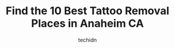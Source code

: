 ---
layout: ampstory
image: https://i0.wp.com/www.depkes.org/wp-content/uploads/2023/06/tattoo-removal-0-in-anaheim-ca-1685834962.png?resize=640,853
author: techidn
featured: false
description: Discover the impressive array of Tattoo Removal options in Anaheim CA, where you can find 10 of the largest Tattoo Removal establishments in the area. From renowned classics to hidden gems, 
title: Find the 10 Best Tattoo Removal Places in Anaheim CA
cover:
   title: Find the 10 Best Tattoo Removal Places in Anaheim CA
   subtitle: Rickpate
   background: https://www.depkes.org/wp-content/uploads/2023/06/tattoo-removal-0-in-anaheim-ca-1685834962.png

pages: 
 - layout: thirds
   top: <h1>#1 EngineerInk Tattoo & Body Piercing</h1>
   bottom: "<p>Service was great, super responsive with questions. Nick did helix and rook piercings for my friends, he was awesome - efficient and smooth  and quick with his work. Will</p>"
   background: https://www.depkes.org/wp-content/uploads/2023/06/tattoo-removal-1-in-anaheim-ca-1685834962.jpeg
   backgroundblur: true
 - layout: thirds
   top: <h1>#2 LaserAway</h1>
   bottom: "<p>I love the way these beautiful ladies make me feel every time I come here. They are extremely personable and genuine. I know that when I come in for my treatments I will </p>"
   background: https://www.depkes.org/wp-content/uploads/2023/06/tattoo-removal-2-in-anaheim-ca-1685834963.jpeg
   cta:
      link: https://www.depkes.org/blog/find-the-10-best-tattoo-removal-places-in-anaheim-ca/
      text: Find the 10 Best Tattoo Removal Places in Anaheim CA
 - layout: thirds
   top: <h1>#3 Neoderma</h1>
   bottom: "<p>1175 E Lincoln Ave, Anaheim, CA 92805, United States</p>"
   background: https://www.depkes.org/wp-content/uploads/2023/06/tattoo-removal-3-in-anaheim-ca-1685834963.jpeg
   cta:
      link: https://www.depkes.org/blog/find-the-10-best-tattoo-removal-places-in-anaheim-ca/
      text: Find the 10 Best Tattoo Removal Places in Anaheim CA
 - layout: thirds
   top: <h1>#4 Skin Heaven Aesthetics and Wellness</h1>
   bottom: "<p>710 S Brookhurst St, Anaheim, CA 92804, United States</p>"
   background: https://images.unsplash.com/photo-1599422314077-f4dfdaa4cd09?ixlib=rb-4.0.3&ixid=MnwxMjA3fDB8MHxwaG90by1wYWdlfHx8fGVufDB8fHx8&auto=format&fit=crop&w=640&h=853&q=80
   cta:
      link: https://www.depkes.org/blog/find-the-10-best-tattoo-removal-places-in-anaheim-ca/
      text: Find the 10 Best Tattoo Removal Places in Anaheim CA
 - layout: thirds
   top: <h1>#5 Removery Tattoo Removal & Fading</h1>
   bottom: "<p>3605 S Bristol St Suite B, Santa Ana, CA 92704, United States</p>"
   background: https://images.unsplash.com/photo-1547366785-564103df7e13?ixlib=rb-4.0.3&ixid=MnwxMjA3fDB8MHxwaG90by1wYWdlfHx8fGVufDB8fHx8&auto=format&fit=crop&w=640&h=853&q=80
   cta:
      link: https://www.depkes.org/blog/find-the-10-best-tattoo-removal-places-in-anaheim-ca/
      text: Find the 10 Best Tattoo Removal Places in Anaheim CA
 - layout: thirds
   top: <h1>#6 Removery Tattoo Removal & Fading</h1>
   bottom: "<p>403 W Imperial Hwy Suite H, Brea, CA 92821, United States</p>"
   background: https://images.unsplash.com/photo-1462556791646-c201b8241a94?ixlib=rb-4.0.3&ixid=MnwxMjA3fDB8MHxwaG90by1wYWdlfHx8fGVufDB8fHx8&auto=format&fit=crop&w=640&h=853&q=80
   cta:
      link: https://www.depkes.org/blog/find-the-10-best-tattoo-removal-places-in-anaheim-ca/
      text: Find the 10 Best Tattoo Removal Places in Anaheim CA
 - layout: thirds
   top: <h1>#7 LaserAway</h1>
   bottom: "<p>7881 Edinger Ave #122, Huntington Beach, CA 92647, United States</p>"
   background: https://images.unsplash.com/photo-1509114397022-ed747cca3f65?ixlib=rb-4.0.3&ixid=MnwxMjA3fDB8MHxwaG90by1wYWdlfHx8fGVufDB8fHx8&auto=format&fit=crop&w=640&h=853&q=80
   cta:
      link: https://www.depkes.org/blog/find-the-10-best-tattoo-removal-places-in-anaheim-ca/
      text: Find the 10 Best Tattoo Removal Places in Anaheim CA
 - layout: thirds
   middle: Continue reading...
   background: https://images.unsplash.com/photo-1553949345-eb786bb3f7ba?ixlib=rb-4.0.3&ixid=MnwxMjA3fDB8MHxwaG90by1wYWdlfHx8fGVufDB8fHx8&auto=format&fit=crop&w=640&h=853&q=80
   cta:
      link: https://www.depkes.org/blog/find-the-10-best-tattoo-removal-places-in-anaheim-ca/
      text: Find the 10 Best Tattoo Removal Places in Anaheim CA
      
---